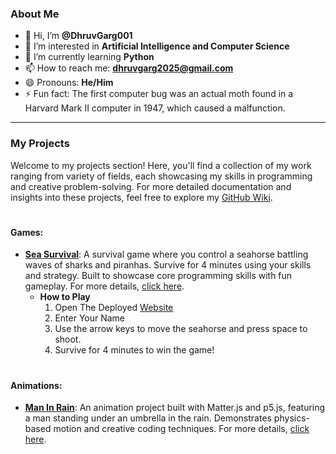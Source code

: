 ### About Me

- 👋 Hi, I’m **@DhruvGarg001**
- 👀 I’m interested in **Artificial Intelligence and Computer Science**
- 🌱 I’m currently learning **Python**
- 📫 How to reach me: **dhruvgarg2025@gmail.com**
- 😄 Pronouns: **He/Him**
- ⚡ Fun fact: The first computer bug was an actual moth found in a Harvard Mark II computer in 1947, which caused a malfunction.

<!---
DhruvGarg001/DhruvGarg001 is a ✨ special ✨ repository because its `README.md` (this file) appears on your GitHub profile.
You can click the Preview link to take a look at your changes.
--->

--------------------------------

### My Projects

Welcome to my projects section! Here, you'll find a collection of my work ranging from variety of fields, each showcasing my skills in programming and creative problem-solving. For more detailed documentation and insights into these projects, feel free to explore my [GitHub Wiki](https://github.com/DhruvGarg001/DhruvGarg001/wiki).

#

#### Games:

- [**Sea Survival**](https://seasurvival.netlify.app/): A survival game where you control a seahorse battling waves of sharks and piranhas. Survive for 4 minutes using your skills and strategy. Built to showcase core programming skills with fun gameplay. For more details, [click here](https://github.com/DhruvGarg001/DhruvGarg001/wiki/Sea-Survival-v1.2).
  - **How to Play**
    1. Open The Deployed [Website](https://seasurvival.netlify.app/)
    2. Enter Your Name
    3. Use the arrow keys to move the seahorse and press space to shoot.
    4. Survive for 4 minutes to win the game!

#

#### Animations:

- [**Man In Rain**](https://maninrain.netlify.app/): An animation project built with Matter.js and p5.js, featuring a man standing under an umbrella in the rain. Demonstrates physics-based motion and creative coding techniques. For more details, [click here](https://github.com/DhruvGarg001/DhruvGarg001/wiki/Animation-%E2%80%90-Man-In-The-Rain).

#
